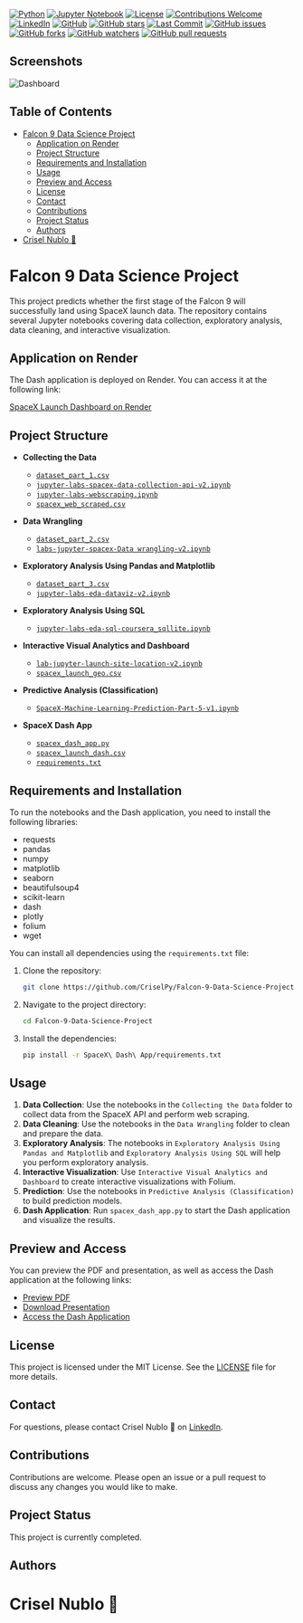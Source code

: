 [![Python](https://img.shields.io/badge/Python-v3.9-3572A5.svg)](https://www.python.org/)
[![Jupyter Notebook](https://img.shields.io/badge/Jupyter_Notebook-v6.4.5-DA5B0C.svg)](https://jupyter.org/)
[![License](https://img.shields.io/badge/license-MIT-purple.svg)](https://github.com/CriselPy/Falcon-9-Data-Science-Project/blob/main/LICENSE/)
[![Contributions Welcome](https://img.shields.io/badge/contributions-welcome-6495ed.svg)](https://github.com/CriselPy/Falcon-9-Data-Science-Project/issues)
[![LinkedIn](https://img.shields.io/badge/LinkedIn-Cristina_Ortega-blue?logo=linkedin&style=flat-square)](https://www.linkedin.com/in/cristina-ortega-451750275/)
[![GitHub](https://img.shields.io/badge/GitHub-CriselPy-pink?logo=github&style=flat-square)](https://github.com/CriselPy)
[![GitHub stars](https://img.shields.io/github/stars/CriselPy/Falcon-9-Data-Science-Project?style=social&label=Stars)](https://github.com/CriselPy/Falcon-9-Data-Science-Project/stargazers)
[![Last Commit](https://img.shields.io/github/last-commit/CriselPy/Falcon-9-Data-Science-Project)](https://github.com/CriselPy/Falcon-9-Data-Science-Project/commits/main)
[![GitHub issues](https://img.shields.io/github/issues/CriselPy/Falcon-9-Data-Science-Project)](https://github.com/CriselPy/Falcon-9-Data-Science-Project/issues)
[![GitHub forks](https://img.shields.io/github/forks/CriselPy/Falcon-9-Data-Science-Project)](https://github.com/CriselPy/Falcon-9-Data-Science-Project/network)
[![GitHub watchers](https://img.shields.io/github/watchers/CriselPy/Falcon-9-Data-Science-Project)](https://github.com/CriselPy/Falcon-9-Data-Science-Project/watchers)
[![GitHub pull requests](https://img.shields.io/github/issues-pr/CriselPy/Falcon-9-Data-Science-Project)](https://github.com/CriselPy/Falcon-9-Data-Science-Project/pulls)

## Screenshots

![Dashboard](https://github.com/CriselPy/Falcon-9-Data-Science-Project/blob/main/SpaceX%20Dash%20App/assets/dashboard.gif)

## Table of Contents
- [Falcon 9 Data Science Project](#falcon-9-data-science-project)
  - [Application on Render](#application-on-render)
  - [Project Structure](#project-structure)
  - [Requirements and Installation](#requirements-and-installation)
  - [Usage](#usage)
  - [Preview and Access](#preview-and-access)
  - [License](#license)
  - [Contact](#contact)
  - [Contributions](#contributions)
  - [Project Status](#project-status)
  - [Authors](#authors)
- [Crisel Nublo 🪻](#crisel-nublo-)

# Falcon 9 Data Science Project

This project predicts whether the first stage of the Falcon 9 will successfully land using SpaceX launch data. The repository contains several Jupyter notebooks covering data collection, exploratory analysis, data cleaning, and interactive visualization.

## Application on Render

The Dash application is deployed on Render. You can access it at the following link:

[SpaceX Launch Dashboard on Render](https://spacex-launch-data.onrender.com/)

## Project Structure

- **Collecting the Data**
  - [`dataset_part_1.csv`](https://github.com/CriselPy/Falcon-9-Data-Science-Project/blob/main/Collecting%20the%20Data/dataset_part_1.csv)
  - [`jupyter-labs-spacex-data-collection-api-v2.ipynb`](https://github.com/CriselPy/Falcon-9-Data-Science-Project/blob/main/Collecting%20the%20Data/jupyter-labs-spacex-data-collection-api-v2.ipynb)
  - [`jupyter-labs-webscraping.ipynb`](https://github.com/CriselPy/Falcon-9-Data-Science-Project/blob/main/Collecting%20the%20Data/jupyter-labs-webscraping.ipynb)
  - [`spacex_web_scraped.csv`](https://github.com/CriselPy/Falcon-9-Data-Science-Project/blob/main/Collecting%20the%20Data/spacex_web_scraped.csv)

- **Data Wrangling**
  - [`dataset_part_2.csv`](https://github.com/CriselPy/Falcon-9-Data-Science-Project/blob/main/Data%20Wrangling/dataset_part_2.csv)
  - [`labs-jupyter-spacex-Data wrangling-v2.ipynb`](https://github.com/CriselPy/Falcon-9-Data-Science-Project/blob/main/Data%20Wrangling/labs-jupyter-spacex-Data%20wrangling-v2.ipynb)

- **Exploratory Analysis Using Pandas and Matplotlib**
  - [`dataset_part_3.csv`](https://github.com/CriselPy/Falcon-9-Data-Science-Project/blob/main/Exploratory%20Analysis%20Using%20Pandas%20and%20Matplotlib/dataset_part_3.csv)
  - [`jupyter-labs-eda-dataviz-v2.ipynb`](https://github.com/CriselPy/Falcon-9-Data-Science-Project/blob/main/Exploratory%20Analysis%20Using%20Pandas%20and%20Matplotlib/jupyter-labs-eda-dataviz-v2.ipynb)

- **Exploratory Analysis Using SQL**
  - [`jupyter-labs-eda-sql-coursera_sqllite.ipynb`](https://github.com/CriselPy/Falcon-9-Data-Science-Project/blob/main/Exploratory%20Analysis%20Using%20SQL/jupyter-labs-eda-sql-coursera_sqllite.ipynb)

- **Interactive Visual Analytics and Dashboard**
  - [`lab-jupyter-launch-site-location-v2.ipynb`](https://github.com/CriselPy/Falcon-9-Data-Science-Project/blob/main/Interactive%20Visual%20Analytics%20and%20Dashboard/lab-jupyter-launch-site-location-v2.ipynb)
  - [`spacex_launch_geo.csv`](https://github.com/CriselPy/Falcon-9-Data-Science-Project/blob/main/Interactive%20Visual%20Analytics%20and%20Dashboard/spacex_launch_geo.csv)

- **Predictive Analysis (Classification)**
  - [`SpaceX-Machine-Learning-Prediction-Part-5-v1.ipynb`](https://github.com/CriselPy/Falcon-9-Data-Science-Project/blob/main/Predictive%20Analysis%20(Classification)/SpaceX-Machine-Learning-Prediction-Part-5-v1.ipynb)

- **SpaceX Dash App**
  - [`spacex_dash_app.py`](https://github.com/CriselPy/Falcon-9-Data-Science-Project/blob/main/SpaceX%20Dash%20App/spacex_dash_app.py)
  - [`spacex_launch_dash.csv`](https://github.com/CriselPy/Falcon-9-Data-Science-Project/blob/main/SpaceX%20Dash%20App/spacex_launch_dash.csv)
  - [`requirements.txt`](https://github.com/CriselPy/Falcon-9-Data-Science-Project/blob/main/SpaceX%20Dash%20App/requirements.txt)

## Requirements and Installation

To run the notebooks and the Dash application, you need to install the following libraries:

- requests
- pandas
- numpy
- matplotlib
- seaborn
- beautifulsoup4
- scikit-learn
- dash
- plotly
- folium
- wget

You can install all dependencies using the `requirements.txt` file:

1. Clone the repository:
    ```sh
    git clone https://github.com/CriselPy/Falcon-9-Data-Science-Project.git
    ```
2. Navigate to the project directory:
    ```sh
    cd Falcon-9-Data-Science-Project
    ```
3. Install the dependencies:
    ```sh
    pip install -r SpaceX\ Dash\ App/requirements.txt
    ```

## Usage

1. **Data Collection**: Use the notebooks in the `Collecting the Data` folder to collect data from the SpaceX API and perform web scraping.
2. **Data Cleaning**: Use the notebooks in the `Data Wrangling` folder to clean and prepare the data.
3. **Exploratory Analysis**: The notebooks in `Exploratory Analysis Using Pandas and Matplotlib` and `Exploratory Analysis Using SQL` will help you perform exploratory analysis.
4. **Interactive Visualization**: Use `Interactive Visual Analytics and Dashboard` to create interactive visualizations with Folium.
5. **Prediction**: Use the notebooks in `Predictive Analysis (Classification)` to build prediction models.
6. **Dash Application**: Run `spacex_dash_app.py` to start the Dash application and visualize the results.

## Preview and Access

You can preview the PDF and presentation, as well as access the Dash application at the following links:

- [Preview PDF](https://github.com/CriselPy/Falcon-9-Data-Science-Project/blob/main/ds-capstone-template-coursera.pdf)
- [Download Presentation](https://github.com/CriselPy/Falcon-9-Data-Science-Project/blob/main/ds-capstone-template-coursera.pptx)
- [Access the Dash Application](https://spacex-launch-data.onrender.com/)

## License

This project is licensed under the MIT License. See the [LICENSE](https://github.com/CriselPy/Falcon-9-Data-Science-Project/blob/main/LICENSE) file for more details.

## Contact
For questions, please contact Crisel Nublo 🪻 on [LinkedIn](https://www.linkedin.com/in/cristina-ortega-451750275/).

## Contributions

Contributions are welcome. Please open an issue or a pull request to discuss any changes you would like to make.

## Project Status
This project is currently completed.

## Authors

# Crisel Nublo 🪻
